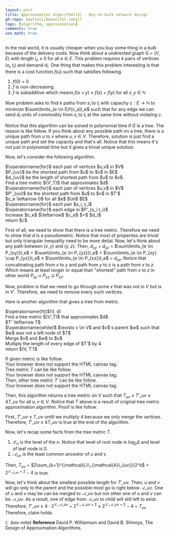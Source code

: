 ```yaml
---
layout: post
title: Approximation algorithm(13) - Buy-at-bulk network design
gh-repo: daattali/beautiful-jekyll
tags: [algorithm, approximation]
comments: true
use_math: true
---
```


In the real world, it is usually cheaper when you buy some thing in a bulk because of the delivery costs.
Now think about a undirected graph $G$ $=$ $(V,E)$ with length $l_e$ $\ge$ $0$ for all $e$ $\in$ $E$.
This problem requires $k$ pairs of vertices $(s_i,t_i)$ and demand $d_i$.
One thing that makes this problem interesting is that there is a cost function $f(u)$ such that satisfies following.

1. $f(0)$ $=$ $0$
2. $f$ is non-decreasing.
3. $f$ is subadditive which means $f(x + y)$ $\le$ $f(x)$ $+$ $f(y)$ for all $x, y$ $\in$ $\mathbb{N}$

Now problem asks to find $k$ paths from $s_i$ to $t_i$ with capacity $c:E \rightarrow \mathbb{N}$
to minimize $\sum\limits_{e \in E}f(c_e)l_e$
such that for any edge we can send $d_i$ units of commodity from $s_i$ to $t_i$ at the same time without violating $c$.

Notice that this algorithm can be solved in polynomial time if $G$ is a tree.
The reason is like follow.
If you think about any possible path on a tree, there is a unique path from $u$ to $v$ where $u,v$ $\in$ $V$.
Therefore, solution is just find a unique path and set the capacity and that's all.
Notice that this means it's not just in polynomial time but it gives a trivial unique solution.

Now, let's consider the following algorithm.

<div class="alg">
    $\operatorname{for}$ each pair of vertices $u,v$ in $V$
    <div class="alg">
        $P_{uv}$ be the shortest path from $u$ to $v$ in $E$
    </div>
    $d_{uv}$ be the length of shortest path from $u$ to $v$.<br>
    Find a tree metric $(V',T)$ that approximates $d$<br>
    $\operatorname{for}$ each pair of vertices $u,v$ in $V$
    <div class="alg">
        $P'_{uv}$ be the shortest path from $u$ to $v$ in $T'$
    </div>
    $c_e \leftarrow 0$ for all $e$ $\in$ $E$<br>
    $\operatorname{for}$ each pair $s_i, t_i$
    <div class="alg">
        $\operatorname{for}$ each edge in $P'_{s_i t_i}$
        <div class="alg">
            Increase $c_e$ $\leftarrow$ $c_e$ $+$ $d_i$ 
        </div>
    </div>
    return $c$
</div>

First of all, we need to show that there is a tree metric.
Therefore we need to show that $d$ is a pseudometric.
Notice that most of properties are trivial but only triangular inequality need to be more detial.
Now, let's think about any path between $(x,y)$ and $(y,z)$.
Then, $d_{xy}$ $+$ $d_{yz}$ $=$
$\sum\limits_{e \in P_{xy}}l_e$ $+$ $\sum\limits_{e \in P_{yz}}l_e$ $=$
$\sum\limits_{e \in P_{xy} \cup P_{yz}}l_e$ $\ge$ 
$\sum\limits_{e \in P_{xz}}l_e$ $=$ 
$d_{xz}$.
Notice that concatinating path from $x$ to $y$ and path from $y$ to $z$ is a path from $x$ to $z$.
Which means at least longer or equal than "shortest" path from $x$ to $z$ in other world $P_{xy} \cup P_{yz}$ $\supseteq$ $P_{xz}$.

Now, problem is that we need to go through some $x$ that was not in $V$ but is in $V'$.
Therefore, we need to remove every such vertices.

Here is another algorithm that gives a tree from metric.
<div class="alg">
    $\operatorname{fit}$(V, d)<br>
    <div class="alg">
        Find a tree metric $(V',T)$ that approximates $d$<br>
        <div class="alg">
            $T' \leftarrow T$<br>
            $\operatorname{while}$ $\exists v \in V$ and $v$'s parent $w$ such that $w$ was not a left node of $T$
            <div class="alg">
                Merge $v$ and $w$ to $v$
            </div>
        </div>
        Multiply the length of every edge of $T'$ by 4<br>
        return $(V, T')$
    </div>
</div>

If given metric is like follow.<br>
<canvas id="canvas1" width="200" height="200" style="border:1px solid #d3d3d3;">
    Your browser does not support the HTML canvas tag.</canvas><br>
Tree metric $T$ can be like follow.<br>
<canvas id="canvas2" width="200" height="200" style="border:1px solid #d3d3d3;">
    Your browser does not support the HTML canvas tag.</canvas><br>
Then, other tree metric $T'$ can be like follow.<br>
<canvas id="canvas3" width="200" height="200" style="border:1px solid #d3d3d3;">
    Your browser does not support the HTML canvas tag.</canvas><br>
<script language = "javascript">
    let c = document.getElementById("canvas1");
    let ctx = c.getContext("2d");
    ctx.fillStyle = "white";
    ctx.beginPath();
    ctx.arc(100, 100, 80, 0, 2*Math.PI);
    ctx.stroke();
    ctx.beginPath();
    ctx.arc(100, 180, 10, 0, 2*Math.PI);
    ctx.stroke();
    ctx.fill();
    ctx.beginPath();
    ctx.arc(100, 20, 10, 0, 2*Math.PI);
    ctx.stroke();
    ctx.fill();
    ctx.beginPath();
    ctx.arc(20, 100, 10, 0, 2*Math.PI);
    ctx.stroke();
    ctx.fill();
    ctx.beginPath();
    ctx.arc(180, 100, 10, 0, 2*Math.PI);
    ctx.stroke();
    ctx.fill();
    ctx.textAlign = "center";
    ctx.fillStyle = "red";
    ctx.font = "20px Arial";
    ctx.fillText('A', 100, 180);
    ctx.fillText('B', 100, 20);
    ctx.fillText('C', 20, 100);
    ctx.fillText('D', 180, 100);
    ctx.fillText('1', 44, 44);
    ctx.fillText('1', 156, 44);
    ctx.fillText('1', 44, 156);
    ctx.fillText('1', 156, 156);
    c = document.getElementById("canvas2");
    ctx = c.getContext("2d");
  	ctx.beginPath();
    ctx.fillStyle = "black";
  	ctx.moveTo(175, 170);
  	ctx.lineTo(125, 110);
  	ctx.lineTo(100, 40);
  	ctx.lineTo(75, 110);
  	ctx.lineTo(25, 170);
  	ctx.moveTo(75, 110);
  	ctx.lineTo(75, 170);
  	ctx.moveTo(75, 110);
  	ctx.lineTo(125, 170);
    ctx.stroke();
    ctx.fillStyle = "white";
    ctx.beginPath();
    ctx.arc(25, 170, 20, 0, 2*Math.PI);
    ctx.stroke();
    ctx.fill();
    ctx.beginPath();
    ctx.arc(75, 170, 20, 0, 2*Math.PI);
    ctx.stroke();
    ctx.fill();
    ctx.beginPath();
    ctx.arc(125, 170, 20, 0, 2*Math.PI);
    ctx.stroke();
    ctx.fill();
    ctx.beginPath();
    ctx.arc(175, 170, 20, 0, 2*Math.PI);
    ctx.stroke();
    ctx.fill();
    ctx.beginPath();
    ctx.arc(75, 110, 20, 0, 2*Math.PI);
    ctx.stroke();
    ctx.fill();
    ctx.beginPath();
    ctx.arc(125, 110, 20, 0, 2*Math.PI);
    ctx.stroke();
    ctx.fill();
    ctx.beginPath();
    ctx.arc(100, 40, 20, 0, 2*Math.PI);
    ctx.stroke();
    ctx.fill();
    ctx.textAlign = "center";
    ctx.fillStyle = "red";
    ctx.font = "15px Arial";
    ctx.fillText('4', 80, 80);
    ctx.fillText('4', 120, 80);
    ctx.fillText('2', 160, 140);
    ctx.fillText('2', 110, 140);
    ctx.fillText('2', 65, 145);
    ctx.fillText('2', 45, 140);
    ctx.fillText('{A,B,C,D}', 100, 40);
    ctx.fillText('{A,B,C}', 75, 110);
    ctx.fillText('{D}', 125, 110);
    ctx.fillText('{A}', 25, 170);
    ctx.fillText('{B}', 75, 170);
    ctx.fillText('{C}', 125, 170);
    ctx.fillText('{D}', 175, 170);
    c = document.getElementById("canvas3");
    ctx = c.getContext("2d");
  	ctx.beginPath();
    ctx.fillStyle = "black";
  	ctx.moveTo(100, 40);
  	ctx.lineTo(75, 110);
  	ctx.lineTo(25, 170);
  	ctx.moveTo(75, 110);
  	ctx.lineTo(125, 170);
    ctx.stroke();
    ctx.fillStyle = "white";
    ctx.beginPath();
    ctx.arc(25, 170, 20, 0, 2*Math.PI);
    ctx.stroke();
    ctx.fill();
    ctx.beginPath();
    ctx.arc(125, 170, 20, 0, 2*Math.PI);
    ctx.stroke();
    ctx.fill();
    ctx.beginPath();
    ctx.arc(75, 110, 20, 0, 2*Math.PI);
    ctx.stroke();
    ctx.fill();
    ctx.beginPath();
    ctx.arc(100, 40, 20, 0, 2*Math.PI);
    ctx.stroke();
    ctx.fill();
    ctx.textAlign = "center";
    ctx.fillStyle = "red";
    ctx.font = "15px Arial";
    ctx.fillText('16', 70, 80);
    ctx.fillText('8', 110, 140);
    ctx.fillText('8', 45, 140);
    ctx.fillText('{A}', 25, 170);
    ctx.fillText('{B}', 75, 110);
    ctx.fillText('{C}', 125, 170);
    ctx.fillText('{D}', 100, 40);
</script>

Then, this algorithm returns a tree metric on $V$ such that $T_{uv}$ $\le$ 
$T'\_{uv}$ $\le$ 
$4T\_{uv}$ for all $u,v$ $\in$ $V$.
Notice that $T$ above is a result of original tree metric approximation algorithm.
Proof is like follow.

First, $T'\_{uv}$ $\le$ $T\_{uv}$ untill we multiply 4 because we only merge the vertices.
Therefore, $T'\_{uv}$ $\le$ $4T\_{uv}$ is true at the end of the algorithm.

Now, let's recap some facts from the tree metric $T$.

1. $\mathcal{L}_n$ is the level of the $n$. Notice that level of root node is $\log_2 \Delta$ and level of leaf node is $0$.
2. $\mathcal{A}_{uv}$ is the least common ancestor of $u$ and $v$.

Then, $T_{uv}$ $=$ 
$2\sum_{k=1}^{\mathcal{L}\_{\mathcal{A}\_{uv}}}2^k$ $=$ 
$2^{\mathcal{L}_{\mathcal{A}\_{uv}} + 2} - 4$ is true.

Now, let's think about the smallest possible length for $T'\_{uv}$.
Then, $u$ and $v$ will go only to the parent and the possible most go is right below $\mathcal{A}\_{uv}$.
One of $u$ and $v$ may be can be merged to $\mathcal{A}\_{uv}$ but not other one of $u$ and $v$ can be $\mathcal{A}\_{uv}$.
As a result, one of edge from $\mathcal{A}\_{uv}$ to child will still left to exist.
Therefore, $T'\_{uv}$ $\ge$
$4 \cdot 2^{\mathcal{L}\_{\mathcal{A}\_{uv}}}$ $=$ 
$2^{\mathcal{L}\_{\mathcal{A}\_{uv}} + 2}$ $\ge$
$2^{\mathcal{L}\_{\mathcal{A}\_{uv}} + 2} - 4$ $=$
$T_{uv}$
Therefore, claim holds.

{: .box-note}
**Reference** David P. Williamson and David B. Shmoys, The Design of Approximation Algorithms.